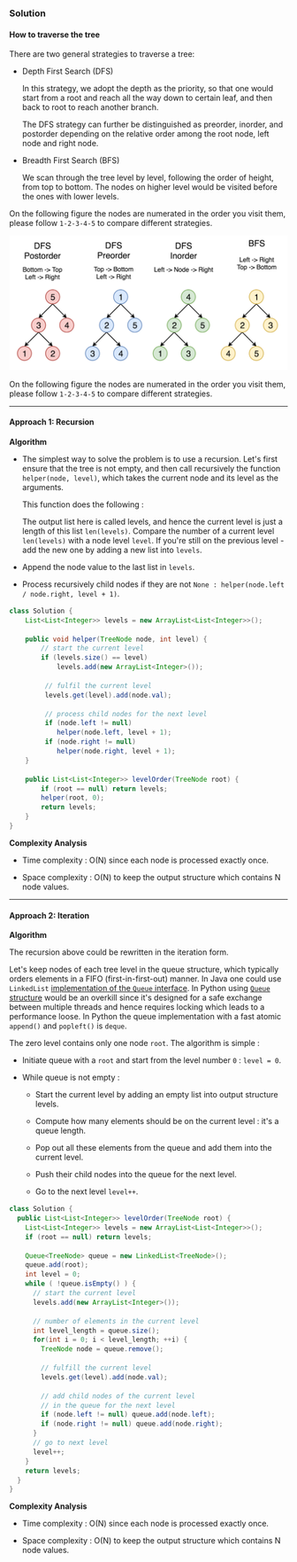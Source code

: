 ### Solution

#### How to traverse the tree

There are two general strategies to traverse a tree:

* Depth First Search (DFS)

    In this strategy, we adopt the depth as the priority, so that one would start from a root and reach all the way down to certain leaf, and then back to root to reach another branch.

    The DFS strategy can further be distinguished as preorder, inorder, and postorder depending on the relative order among the root node, left node and right node.

* Breadth First Search (BFS)

    We scan through the tree level by level, following the order of height, from top to bottom. The nodes on higher level would be visited before the ones with lower levels.

On the following figure the nodes are numerated in the order you visit them, please follow `1-2-3-4-5` to compare different strategies.

![](145_transverse.png)

On the following figure the nodes are numerated in the order you visit them, please follow `1-2-3-4-5` to compare different strategies.

----

#### Approach 1: Recursion
**Algorithm**

* The simplest way to solve the problem is to use a recursion. Let's first ensure that the tree is not empty, and then call recursively the function `helper(node, level)`, which takes the current node and its level as the arguments.

    This function does the following :

    The output list here is called levels, and hence the current level is just a length of this list `len(levels)`. Compare the number of a current level `len(levels)` with a node level `level`. If you're still on the previous level - add the new one by adding a new list into `levels`.

* Append the node value to the last list in `levels`.

* Process recursively child nodes if they are not `None : helper(node.left / node.right, level + 1)`.

```Java
class Solution {
    List<List<Integer>> levels = new ArrayList<List<Integer>>();

    public void helper(TreeNode node, int level) {
        // start the current level
        if (levels.size() == level)
            levels.add(new ArrayList<Integer>());

         // fulfil the current level
         levels.get(level).add(node.val);

         // process child nodes for the next level
         if (node.left != null)
            helper(node.left, level + 1);
         if (node.right != null)
            helper(node.right, level + 1);
    }
    
    public List<List<Integer>> levelOrder(TreeNode root) {
        if (root == null) return levels;
        helper(root, 0);
        return levels;
    }
}
```

**Complexity Analysis**

* Time complexity : O(N) since each node is processed exactly once.

* Space complexity : O(N) to keep the output structure which contains N node values.

---
#### Approach 2: Iteration

**Algorithm**

The recursion above could be rewritten in the iteration form.

Let's keep nodes of each tree level in the queue structure, which typically orders elements in a FIFO (first-in-first-out) manner. In Java one could use `LinkedList` [implementation of the `Queue` interface](https://docs.oracle.com/javase/7/docs/api/java/util/Queue.html). In Python using [`Queue` structure](https://docs.python.org/3/library/queue.html) would be an overkill since it's designed for a safe exchange between multiple threads and hence requires locking which leads to a performance loose. In Python the queue implementation with a fast atomic `append()` and `popleft()` is `deque`.

The zero level contains only one node `root`. The algorithm is simple :

* Initiate queue with a `root` and start from the level number `0` : `level = 0`.

* While queue is not empty :

    * Start the current level by adding an empty list into output structure levels.

    * Compute how many elements should be on the current level : it's a queue length.

    * Pop out all these elements from the queue and add them into the current level.

    * Push their child nodes into the queue for the next level.

    * Go to the next level `level++`.

```Java
class Solution {
  public List<List<Integer>> levelOrder(TreeNode root) {
    List<List<Integer>> levels = new ArrayList<List<Integer>>();
    if (root == null) return levels;

    Queue<TreeNode> queue = new LinkedList<TreeNode>();
    queue.add(root);
    int level = 0;
    while ( !queue.isEmpty() ) {
      // start the current level
      levels.add(new ArrayList<Integer>());

      // number of elements in the current level
      int level_length = queue.size();
      for(int i = 0; i < level_length; ++i) {
        TreeNode node = queue.remove();

        // fulfill the current level
        levels.get(level).add(node.val);

        // add child nodes of the current level
        // in the queue for the next level
        if (node.left != null) queue.add(node.left);
        if (node.right != null) queue.add(node.right);
      }
      // go to next level
      level++;
    }
    return levels;
  }
}
```

**Complexity Analysis**

* Time complexity : O(N) since each node is processed exactly once.

* Space complexity : O(N) to keep the output structure which contains N node values.